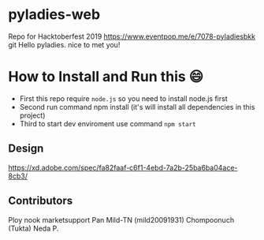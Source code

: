 # pyladies-web

Repo for Hacktoberfest 2019 https://www.eventpop.me/e/7078-pyladiesbkk
git
Hello pyladies. nice to met you!

# How to Install and Run this :smile:
 - First this repo require ```node.js``` so you need to install node.js first
 - Second run command npm install (it's will install all dependencies in this project)
 - Third to start dev enviroment use command ```npm start```

## Design
https://xd.adobe.com/spec/fa82faaf-c6f1-4ebd-7a2b-25ba6ba04ace-8cb3/

## Contributors
Ploy
nook marketsupport
Pan
Mild-TN (mild20091931)
Chompoonuch (Tukta)
Neda P.
